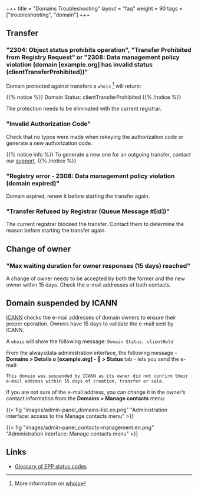 +++
title = "Domains Troubleshooting"
layout = "faq"
weight = 90
tags = ["troubleshooting", "domain"]
+++

## Transfer

### "2304: Object status prohibits operation", "Transfer Prohibited from Registry Request" or "2308: Data management policy violation (domain [example.org] has invalid status (clientTransferProhibited))"

Domain protected against transfers a `whois` [^1] will return:

{{% notice %}}
Domain Status: clientTransferProhibited
{{% /notice %}}

The protection needs to be eliminated with the current registrar.

### "Invalid Authorization Code"

Check that no typos were made when rekeying the authorization code or generate a new authorization code.

{{% notice info %}}
To generate a new one for an outgoing transfer, contact our [support](https://admin.alwaysdata.com/support/add).
{{% /notice %}}

### "Registry error - 2308: Data management policy violation (domain expired)"

Domain expired, renew it before starting the transfer again.

### "Transfer Refused by Registrar (Queue Message #[id])"

The current registrar blocked the transfer. Contact them to determine the reason before starting the transfer again.

## Change of owner

### "Max waiting duration for owner responses (15 days) reached"

A change of owner needs to be accepted by both the former and the new owner within 15 days. Check the e-mail addresses of both contacts.

## Domain suspended by ICANN

[ICANN](https://www.icann.org) checks the e-mail addresses of domain owners to ensure their proper operation. Owners have 15 days to validate the e-mail sent by ICANN.

A `whois` will show the following message: `Domain Status: clientHold`

From the alwaysdata administration interface, the following message - **Domains > Details o [example.org] - 🔎 > Status** tab - lets you send the e-mail:

```
This domain was suspended by ICANN as its owner did not confirm their e-mail address within 15 days of creation, transfer or sale.
```

If you are not sure of the e-mail address, you can change it in the owner’s contact information from the **Domains > Manage contacts** menu:

{{< fig "images/admin-panel_domains-list.en.png" "Administration interface: access to the Manage contacts menu" >}}

{{< fig "images/admin-panel_contacts-management.en.png" "Administration interface: Manage contacts menu" >}}

## Links

- [Glossary of EPP status codes](https://www.icann.org/resources/pages/epp-status-codes-2014-06-16-en)


[^1]: More information on [whois](https://en.wikipedia.org/wiki/WHOIS)
